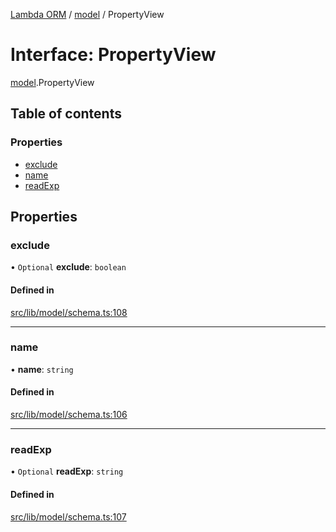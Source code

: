 [Lambda ORM](../README.md) / [model](../modules/model.md) / PropertyView

# Interface: PropertyView

[model](../modules/model.md).PropertyView

## Table of contents

### Properties

- [exclude](model.PropertyView.md#exclude)
- [name](model.PropertyView.md#name)
- [readExp](model.PropertyView.md#readexp)

## Properties

### exclude

• `Optional` **exclude**: `boolean`

#### Defined in

[src/lib/model/schema.ts:108](https://github.com/FlavioLionelRita/lambdaorm/blob/7350fa3/src/lib/model/schema.ts#L108)

___

### name

• **name**: `string`

#### Defined in

[src/lib/model/schema.ts:106](https://github.com/FlavioLionelRita/lambdaorm/blob/7350fa3/src/lib/model/schema.ts#L106)

___

### readExp

• `Optional` **readExp**: `string`

#### Defined in

[src/lib/model/schema.ts:107](https://github.com/FlavioLionelRita/lambdaorm/blob/7350fa3/src/lib/model/schema.ts#L107)
